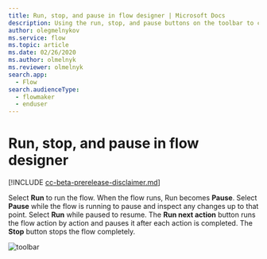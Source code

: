 ```yaml
---
title: Run, stop, and pause in flow designer | Microsoft Docs
description: Using the run, stop, and pause buttons on the toolbar to control the flow.
author: olegmelnykov
ms.service: flow
ms.topic: article
ms.date: 02/26/2020
ms.author: olmelnyk
ms.reviewer: olmelnyk
search.app: 
  - Flow
search.audienceType: 
  - flowmaker
  - enduser
---
```


# Run, stop, and pause in flow designer

[!INCLUDE [cc-beta-prerelease-disclaimer.md](../../includes/cc-beta-prerelease-disclaimer.md)]

Select **Run** to run the flow. When the flow runs, Run becomes **Pause**. Select **Pause** while the flow is running to pause and inspect any changes up to that point. Select **Run** while paused to resume. The **Run next action** button runs the flow action by action and pauses it after each action is completed. The **Stop** button stops the flow completely.

![toolbar](\media\run-stop-pause\toolbar.png)

